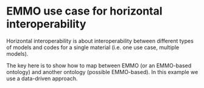 EMMO use case for horizontal interoperability
=============================================
Horizontal interoperability is about interoperability between
different types of models and codes for a single material (i.e. one
use case, multiple models).


The key here is to show how to map between EMMO (or an EMMO-based
ontology) and another ontology (possible EMMO-based).  In this example
we use a data-driven approach.
